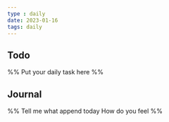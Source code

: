```yaml
---
type : daily
date: 2023-01-16
tags: daily
---
```

## Todo


%%
Put your daily task here
%%


## Journal 

%%
Tell me what append today
How do you feel
%%